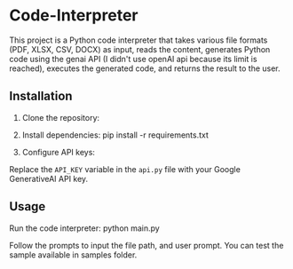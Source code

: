 # Code-Interpreter

This project is a Python code interpreter that takes various file formats (PDF, XLSX, CSV, DOCX) as input, reads the content, generates Python code using the genai API (I didn't use openAI api because its limit is reached), executes the generated code, and returns the result to the user.

## Installation

1. Clone the repository:


2. Install dependencies:
pip install -r requirements.txt

3. Configure API keys:

Replace the `API_KEY` variable in the `api.py` file with your Google GenerativeAI API key.

## Usage

Run the code interpreter:
python main.py

Follow the prompts to input the file path, and user prompt.
You can test the sample available in samples folder.
